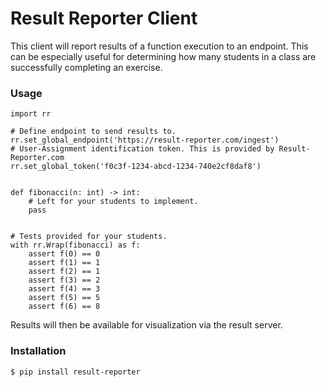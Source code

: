 # Result Reporter Client

This client will report results of a function execution to an endpoint. This
can be especially useful for determining how many students in a class are
successfully completing an exercise.


### Usage

```
import rr

# Define endpoint to send results to.
rr.set_global_endpoint('https://result-reporter.com/ingest')
# User-Assignment identification token. This is provided by Result-Reporter.com
rr.set_global_token('f0c3f-1234-abcd-1234-740e2cf8daf8')


def fibonacci(n: int) -> int:
    # Left for your students to implement.
    pass


# Tests provided for your students.
with rr.Wrap(fibonacci) as f:
    assert f(0) == 0
    assert f(1) == 1
    assert f(2) == 1
    assert f(3) == 2
    assert f(4) == 3
    assert f(5) == 5
    assert f(6) == 8
```

Results will then be available for visualization via the result server.

### Installation

```
$ pip install result-reporter
```
